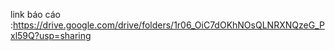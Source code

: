 link báo cáo :https://drive.google.com/drive/folders/1r06_OiC7dOKhNOsQLNRXNQzeG_Pxl59Q?usp=sharing

